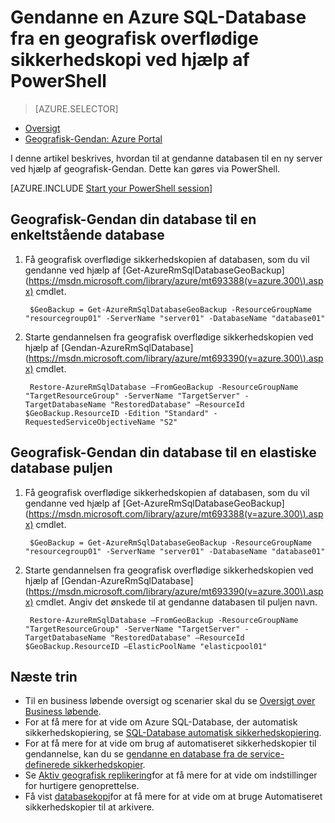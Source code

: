 <properties
    pageTitle="Gendanne en Azure SQL-Database fra en geografisk overflødige sikkerhedskopi (PowerShell) | Microsoft Azure"
    description="Gendanne en Azure SQL-Database til en ny server fra en geografisk overflødige sikkerhedskopi"
    services="sql-database"
    documentationCenter=""
    authors="stevestein"
    manager="jhubbard"
    editor=""/>

<tags
    ms.service="sql-database"
    ms.devlang="NA"
    ms.topic="article"
    ms.tgt_pltfrm="powershell"
    ms.workload="NA"
    ms.date="07/17/2016"
    ms.author="sstein"/>

# <a name="restore-an-azure-sql-database-from-a-geo-redundant-backup-by-using-powershell"></a>Gendanne en Azure SQL-Database fra en geografisk overflødige sikkerhedskopi ved hjælp af PowerShell


> [AZURE.SELECTOR]
- [Oversigt](sql-database-recovery-using-backups.md)
- [Geografisk-Gendan: Azure Portal](sql-database-geo-restore-portal.md)

I denne artikel beskrives, hvordan til at gendanne databasen til en ny server ved hjælp af geografisk-Gendan. Dette kan gøres via PowerShell.

[AZURE.INCLUDE [Start your PowerShell session](../../includes/sql-database-powershell.md)]

## <a name="geo-restore-your-database-into-a-standalone-database"></a>Geografisk-Gendan din database til en enkeltstående database

1. Få geografisk overflødige sikkerhedskopien af databasen, som du vil gendanne ved hjælp af [Get-AzureRmSqlDatabaseGeoBackup] (https://msdn.microsoft.com/library/azure/mt693388(v=azure.300\).aspx) cmdlet.

        $GeoBackup = Get-AzureRmSqlDatabaseGeoBackup -ResourceGroupName "resourcegroup01" -ServerName "server01" -DatabaseName "database01"

2. Starte gendannelsen fra geografisk overflødige sikkerhedskopien ved hjælp af [Gendan-AzureRmSqlDatabase] (https://msdn.microsoft.com/library/azure/mt693390(v=azure.300\).aspx) cmdlet.

        Restore-AzureRmSqlDatabase –FromGeoBackup -ResourceGroupName "TargetResourceGroup" -ServerName "TargetServer" -TargetDatabaseName "RestoredDatabase" –ResourceId $GeoBackup.ResourceID -Edition "Standard" -RequestedServiceObjectiveName "S2"


## <a name="geo-restore-your-database-into-an-elastic-database-pool"></a>Geografisk-Gendan din database til en elastiske database puljen

1. Få geografisk overflødige sikkerhedskopien af databasen, som du vil gendanne ved hjælp af [Get-AzureRmSqlDatabaseGeoBackup] (https://msdn.microsoft.com/library/azure/mt693388(v=azure.300\).aspx) cmdlet.

        $GeoBackup = Get-AzureRmSqlDatabaseGeoBackup -ResourceGroupName "resourcegroup01" -ServerName "server01" -DatabaseName "database01"

2. Starte gendannelsen fra geografisk overflødige sikkerhedskopien ved hjælp af [Gendan-AzureRmSqlDatabase] (https://msdn.microsoft.com/library/azure/mt693390(v=azure.300\).aspx) cmdlet. Angiv det ønskede til at gendanne databasen til puljen navn.

        Restore-AzureRmSqlDatabase –FromGeoBackup -ResourceGroupName "TargetResourceGroup" -ServerName "TargetServer" -TargetDatabaseName "RestoredDatabase" –ResourceId $GeoBackup.ResourceID –ElasticPoolName "elasticpool01"  


## <a name="next-steps"></a>Næste trin

- Til en business løbende oversigt og scenarier skal du se [Oversigt over Business løbende](sql-database-business-continuity.md).
- For at få mere for at vide om Azure SQL-Database, der automatisk sikkerhedskopiering, se [SQL-Database automatisk sikkerhedskopiering](sql-database-automated-backups.md).
- For at få mere for at vide om brug af automatiseret sikkerhedskopier til gendannelse, kan du se [gendanne en database fra de service-definerede sikkerhedskopier](sql-database-recovery-using-backups.md).
- Se [Aktiv geografisk replikering](sql-database-geo-replication-overview.md)for at få mere for at vide om indstillinger for hurtigere genoprettelse.  
- Få vist [databasekopi](sql-database-copy.md)for at få mere for at vide om at bruge Automatiseret sikkerhedskopier til at arkivere.
